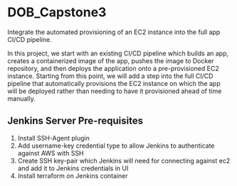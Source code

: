 # DOB_Capstone3
Integrate the automated provisioning of an EC2 instance into the full app CI/CD pipeline.

In this project, we start with an existing CI/CD pipeline which builds an app, creates a containerized image of the app, pushes the image to Docker repository, and then deploys the application onto a pre-provisioned EC2 instance.  Starting from this point, we will add a step into the full CI/CD pipeline that automatically provisions the EC2 instance on which the app will be deployed rather than needing to have it provisioned ahead of time manually.

## Jenkins Server Pre-requisites

1. Install SSH-Agent plugin
2. Add username-key credential type to allow Jenkins to authenticate against AWS with SSH
3. Create SSH key-pair which Jenkins will need for connecting against ec2 and add it to Jenkins credentials in UI
4. Install terraform on Jenkins container
